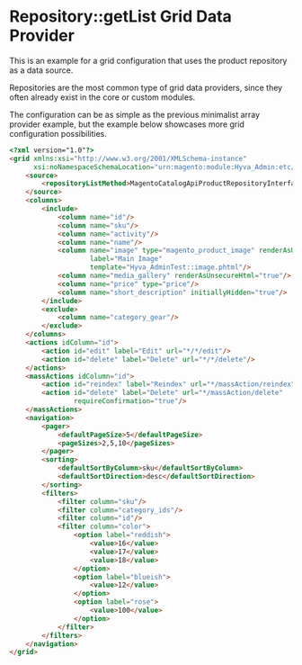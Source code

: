# Repository::getList Grid Data Provider

This is an example for a grid configuration that uses the product repository as a data source.

Repositories are the most common type of grid data providers, since they often already exist in the core or custom modules.

The configuration can be as simple as the previous minimalist array provider example, but the example below showcases more grid configuration possibilities.

```html
<?xml version="1.0"?>
<grid xmlns:xsi="http://www.w3.org/2001/XMLSchema-instance"
      xsi:noNamespaceSchemaLocation="urn:magento:module:Hyva_Admin:etc/hyva-grid.xsd">
    <source>
        <repositoryListMethod>MagentoCatalogApiProductRepositoryInterface::getList</repositoryListMethod>
    </source>
    <columns>
        <include>
            <column name="id"/>
            <column name="sku"/>
            <column name="activity"/>
            <column name="name"/>
            <column name="image" type="magento_product_image" renderAsUnsecureHtml="true"
                    label="Main Image"
                    template="Hyva_AdminTest::image.phtml"/>
            <column name="media_gallery" renderAsUnsecureHtml="true"/>
            <column name="price" type="price"/>
            <column name="short_description" initiallyHidden="true"/>
        </include>
        <exclude>
            <column name="category_gear"/>
        </exclude>
    </columns>
    <actions idColumn="id">
        <action id="edit" label="Edit" url="*/*/edit"/>
        <action id="delete" label="Delete" url="*/*/delete"/>
    </actions>
    <massActions idColumn="id">
        <action id="reindex" label="Reindex" url="*/massAction/reindex"/>
        <action id="delete" label="Delete" url="*/massAction/delete"
                requireConfirmation="true"/>
    </massActions>
    <navigation>
        <pager>
            <defaultPageSize>5</defaultPageSize>
            <pageSizes>2,5,10</pageSizes>
        </pager>
        <sorting>
            <defaultSortByColumn>sku</defaultSortByColumn>
            <defaultSortDirection>desc</defaultSortDirection>
        </sorting>
        <filters>
            <filter column="sku"/>
            <filter column="category_ids"/>
            <filter column="id"/>
            <filter column="color">
                <option label="reddish">
                    <value>16</value>
                    <value>17</value>
                    <value>18</value>
                </option>
                <option label="blueish">
                    <value>12</value>
                </option>
                <option label="rose">
                    <value>100</value>
                </option>
            </filter>
        </filters>
    </navigation>
</grid>
```


